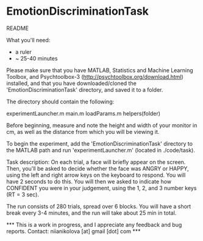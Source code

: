 # EmotionDiscriminationTask

README

What you'll need:
 - a ruler
 - ~ 25-40 minutes


Please make sure that you have MATLAB, Statistics and Machine Learning Toolbox, and Psychtoolbox-3 (http://psychtoolbox.org/download.html) installed, and that you have downloaded/cloned the 'EmotionDiscriminationTask' directory, 
and saved it to a folder. 

The directory should contain the following:

experimentLauncher.m
main.m
loadParams.m
helpers(folder)

Before beginning, measure and note the height and width of your monitor in cm, as well as 
the distance from which you will be viewing it. 


To begin the experiment, add the 'EmotionDiscriminationTask' directory to the MATLAB path and 
run 'experimentLauncher.m' (located in ./code/task).


Task description: 
On each trial, a face will briefly appear on the screen. Then, you'll be asked to decide
whether the face was ANGRY or HAPPY, using the left and right arrow keys on the keyboard to respond.
You will have 2 seconds to do this. You will then we asked to indicate how CONFIDENT you were in
your judgement, using the 1, 2, and 3 number keys (RT = 3 sec). 

The run consists of 280 trials, spread over 6 blocks. You will have a short break every 3-4 minutes, 
and the run will take about 25 min in total. 


*** This is a work in progress, and I appreciate any feedback and bug reports. 
Contact: niianikolova [at] gmail [dot] com ***
